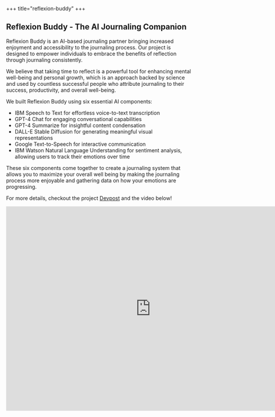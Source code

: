 +++
title="reflexion-buddy"
+++

## Reflexion Buddy - The AI Journaling Companion

Reflexion Buddy is an AI-based journaling partner bringing increased enjoyment and accessibility to the journaling process. Our project is designed to empower individuals to embrace the benefits of reflection through journaling consistently. 

We believe that taking time to reflect is a powerful tool for enhancing mental well-being and personal growth, which is an approach backed by science and used by countless successful people who attribute journaling to their success, productivity, and overall well-being.

We built Reflexion Buddy using six essential AI components: 
- IBM Speech to Text for effortless voice-to-text transcription 
- GPT-4 Chat for engaging conversational capabilities
- GPT-4 Summarize for insightful content condensation
- DALL-E Stable Diffusion for generating meaningful visual representations
- Google Text-to-Speech for interactive communication
- IBM Watson Natural Language Understanding for sentiment analysis, allowing users to track their emotions over time

These six components come together to create a journaling system that allows you to maximize your overall well being by making the journaling process more enjoyable and gathering data on how your emotions are progressing.

For more details, checkout the project [Devpost](https://devpost.com/software/reflexion-buddy) and the video below!

<iframe width="786" height="556" src="https://www.youtube.com/embed/q8kKZUbPe1A" title="HackMIT2023 demo video" frameborder="0" allow="accelerometer; autoplay; clipboard-write; encrypted-media; gyroscope; picture-in-picture; web-share" referrerpolicy="strict-origin-when-cross-origin" allowfullscreen></iframe>
